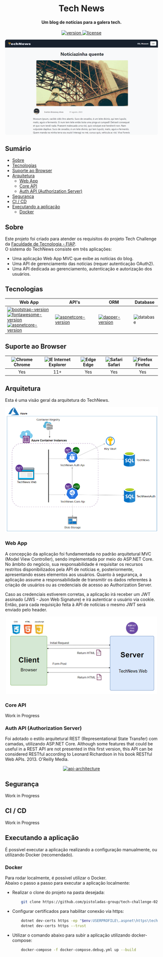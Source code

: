 <!-- # TODO's

## Arquitetura ##
- Descrever estilos e padrões de arquiteturas escolhidos (camadas com REST... etc)
- Descrever um Modelo Entidade Relacional do banco (pelo menos do Core talvez?)

## Frameworks, pacotes terceiros, ORM's, etc ##

## Segurança ##

- Descrever o fluxo geral implementado (seguindo o OAuth2 no backend):
    - (talvez uns diagramas UML de sequência?)
    - Descrever a rotação da chave e o Key Vault (citar a necessidade de um serviço de instância única)
    - Descrever a assinatura do JWT com chave assimétrica
    - Descrever o JWKS
    - Descrever a validação do JWT com a chave pública
    - Descrever a autenticação por cookie/sessão no Web (Front)

- Descrever alguns possíveis ataques e como a aplicação está segura contra isso:
    - SQL Injection => (ORM's, parametrização por procedures, etc..)
    - Brute Force => (Lockout, Hash de senhas pelo Identity)
    - Cross Site Scripting (XSS) => (Boas validações nas controllers, HTTP Only Cookie, etc)
    - Cross Site Request Forgery (CSRF) => (Validação de Anti Forgery Token, CORS (habilitado por padrão pelo ASP .NET Core))
    - Man in the Middle => (HTTPS, HTTPS Redirection, HSTS)

## CI/CD, como é feito o deploy, etc ##
    - Descrever o que criamos de recursos através do ARM Template:
        - Container Registry *obrigatório (para guardar as imagens das app's )
        - Container Instance (rodar as imagens das app's em si)
        - Blob Storage (imagens das notícias)
        - Key Vault (chave privada de criptografia)
        - SQL Database (notícias, usuários, etc)
    - Github Actions
    - Database scripts ou Migrations
    - Automatização
    - Estratégia de deploy e rollback (faremos por deployment slots usando app services ou containers usando ACI?)
    - etc...

-->

<h1 align="center">Tech News</h1>
<h4 align="center">Um blog de notícias para a galera tech.</h4>

<p align="center">
  <a href="">
    <img src="https://img.shields.io/badge/version-1.0.0-blue"
         alt="version">
  </a>
  <a href="">
    <img src="https://img.shields.io/badge/license-MIT-green"
         alt="license">
  </a>
</p>

<p align="center">
  <a href="">
    <img src=".github\images\website-demo.png" alt="website-demo">
  </a>
</p>


## Sumário

- [Sobre](#sobre)
- [Tecnologias](#tecnologias)
- [Suporte ao Browser](#suporte-ao-browser)
- [Arquitetura](#arquitetura)
    - [Web App](#web-app)
    - [Core API](#core-api)
    - [Auth API (Authorization Server)](#auth-api-authorization-server)
- [Segurança](#segurança)
- [CI / CD](#ci-cd)
- [Executando a aplicação](#executando-a-aplicação)
    - [Docker](#docker)


## Sobre
Este projeto foi criado para atender os requisitos do projeto Tech Challenge da [ Faculdade de Tecnologia - FIAP](https://postech.fiap.com.br/?gclid=Cj0KCQjwnf-kBhCnARIsAFlg49228y9z3y6lf_mWZEekgcxZRZBDavxtRT-zAUNs33TZOJtXpGVMNlAaAue5EALw_wcB).<br>
O sistema do TechNews consiste em três aplicações: 
- Uma aplicação Web App MVC que exibe as notícias do blog.
- Uma API de gerenciamento das notícias (requer autenticação OAuth2).
- Uma API dedicada ao gerenciamento, autenticação e autorização dos usuários.

## Tecnologias

| Web App | API's | ORM | Database
| --- | --- | --- | --- |
| [![bootstrap-version](https://img.shields.io/badge/Bootstrap-5.0.2-purple)](https://getbootstrap.com/)<br>[![fontawesome-version](https://img.shields.io/badge/Font_Awesome-6.4.0-yellow)](https://fontawesome.com/)<br>[![aspnetcore-version](https://img.shields.io/badge/ASP.NET_Core_MVC-7.0-blue)](https://learn.microsoft.com/pt-br/aspnet/core/introduction-to-aspnet-core?view=aspnetcore-7.0)| [![aspnetcore-version](https://img.shields.io/badge/ASP.NET_Core-7.0-blue)](https://learn.microsoft.com/pt-br/aspnet/core/introduction-to-aspnet-core?view=aspnetcore-7.0) | [![dapper-version](https://img.shields.io/badge/EF_Core-7.0-red)](https://learn.microsoft.com/en-us/ef/core/) | ![database](https://img.shields.io/badge/SQL_Server-gray)

## Suporte ao Browser

| <img src="https://user-images.githubusercontent.com/1215767/34348387-a2e64588-ea4d-11e7-8267-a43365103afe.png" alt="Chrome" width="16px" height="16px" /> Chrome | <img src="https://user-images.githubusercontent.com/1215767/34348590-250b3ca2-ea4f-11e7-9efb-da953359321f.png" alt="IE" width="16px" height="16px" /> Internet Explorer | <img src="https://user-images.githubusercontent.com/1215767/34348380-93e77ae8-ea4d-11e7-8696-9a989ddbbbf5.png" alt="Edge" width="16px" height="16px" /> Edge | <img src="https://user-images.githubusercontent.com/1215767/34348394-a981f892-ea4d-11e7-9156-d128d58386b9.png" alt="Safari" width="16px" height="16px" /> Safari | <img src="https://user-images.githubusercontent.com/1215767/34348383-9e7ed492-ea4d-11e7-910c-03b39d52f496.png" alt="Firefox" width="16px" height="16px" /> Firefox |
| :---------: | :---------: | :---------: | :---------: | :---------: |
| Yes | 11+ | Yes | Yes | Yes |


## Arquitetura
Esta é uma visão geral da arquitetura do TechNews.

<p align="center">
  <a href="">
    <img src=".github\images\architecture-overview.png" alt="overview-architecture">
  </a>
</p>

### Web App

A concepção da aplicação foi fundamentada no padrão arquitetural MVC (Model View Controller), sendo implementada por meio do ASP.NET Core.
No âmbito do negócio, sua responsabilidade é requisitar os recursos restritos disponibilizados pela API de notícias e, posteriormente, apresentando esses elementos aos usuários.
Quanto à segurança, a aplicação assume a responsabilidade de transmitir os dados referentes à criação de usuários ou as credenciais de acesso ao Authorization Server.


Caso as credenciais estiverem corretas, a aplicação irá receber um JWT assinado (JWS - Json Web Signature) e irá autenticar o usuário via cookie. Então, para cada requisição feita à API de notícias o mesmo JWT será enviado pelo header.

<p align="center">
  <a href="">
    <img src=".github\images\webapp-architecture.png" alt="webapp-architecture">
  </a>
</p>

### Core API

Work in Progress

### Auth API (Authorization Server)

Foi adotado o estilo arquitetural REST (Representational State Transfer) com camadas, utilizando ASP.NET Core.
Although some features that could be useful in a REST API are not presented in this first version, this API can be considered RESTful according to Leonard Richardson in his book RESTful Web APIs. 2013. O'Reilly Media.

<p align="center">
  <a href="">
    <img src=".github\images\api-architecture.png" alt="api-architecture">
  </a>
</p>

## Segurança

Work in Progress

## CI / CD

Work in Progress

## Executando a aplicação
É possível executar a aplicação realizando a configuração manualmente, ou utilizando Docker (recomendado).

### Docker
Para rodar localmente, é possível utilizar o Docker.  
Abaixo o passo a passo para executar a aplicação localmente:
- Realizar o clone do projeto na pasta desejada:
    ```bash
        git clone https://github.com/pistoladas-group/tech-challenge-02.git
    ```
- Configurar certificados para habilitar conexão via https:
    ```bash
        dotnet dev-certs https -ep "$env:USERPROFILE\.aspnet\https\technews.pfx"  -p "OVmTv9lykb0)>m=wWcQaJ"
        dotnet dev-certs https --trust
    ```
- Utilizar o comando abaixo para subir a aplicação utilizando docker-compose:
    ```bash
        docker-compose -f docker-compose.debug.yml up --build
    ```